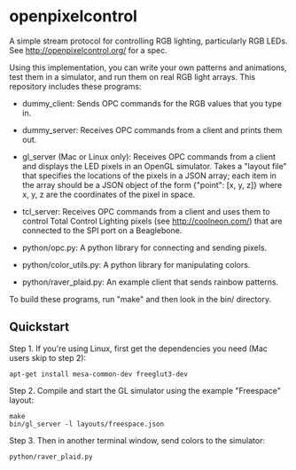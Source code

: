 openpixelcontrol
================

A simple stream protocol for controlling RGB lighting, particularly RGB LEDs.
See http://openpixelcontrol.org/ for a spec.

Using this implementation, you can write your own patterns and animations,
test them in a simulator, and run them on real RGB light arrays.  This
repository includes these programs:

* dummy_client: Sends OPC commands for the RGB values that you type in.

* dummy_server: Receives OPC commands from a client and prints them out.

* gl_server (Mac or Linux only): Receives OPC commands from a client and
  displays the LED pixels in an OpenGL simulator.  Takes a "layout file"
  that specifies the locations of the pixels in a JSON array; each item
  in the array should be a JSON object of the form {"point": [x, y, z]}
  where x, y, z are the coordinates of the pixel in space.

* tcl_server: Receives OPC commands from a client and uses them to
  control Total Control Lighting pixels (see http://coolneon.com/) that
  are connected to the SPI port on a Beaglebone.

* python/opc.py: A python library for connecting and sending pixels.

* python/color_utils.py: A python library for manipulating colors.

* python/raver_plaid.py: An example client that sends rainbow patterns.

To build these programs, run "make" and then look in the bin/ directory.


Quickstart
----------

Step 1. If you're using Linux, first get the dependencies you need
(Mac users skip to step 2):

    apt-get install mesa-common-dev freeglut3-dev

Step 2. Compile and start the GL simulator using the example "Freespace" layout:

    make
    bin/gl_server -l layouts/freespace.json

Step 3. Then in another terminal window, send colors to the simulator:

    python/raver_plaid.py
